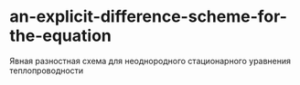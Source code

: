 # an-explicit-difference-scheme-for-the-equation
Явная разностная схема для неоднородного стационарного уравнения теплопроводности
